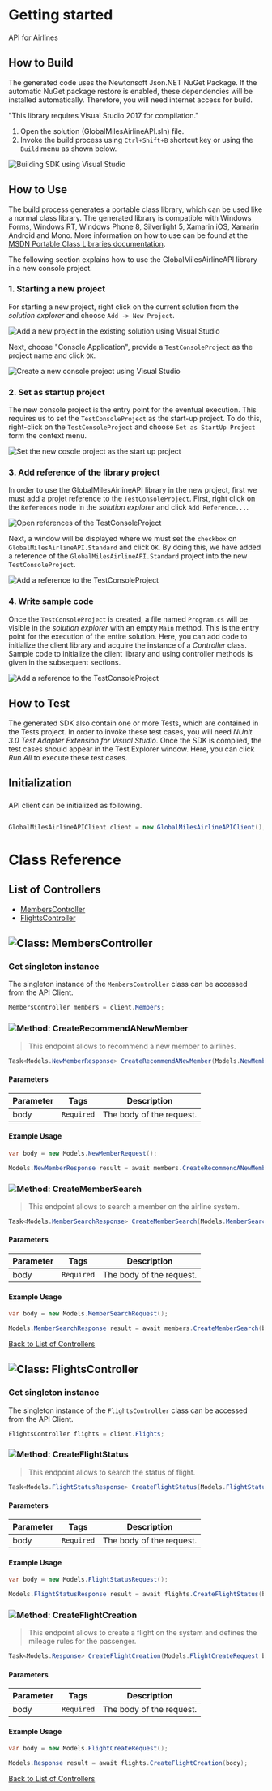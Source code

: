 # Getting started

API for Airlines

## How to Build

The generated code uses the Newtonsoft Json.NET NuGet Package. If the automatic NuGet package restore
is enabled, these dependencies will be installed automatically. Therefore,
you will need internet access for build.

"This library requires Visual Studio 2017 for compilation."
1. Open the solution (GlobalMilesAirlineAPI.sln) file.
2. Invoke the build process using `Ctrl+Shift+B` shortcut key or using the `Build` menu as shown below.

![Building SDK using Visual Studio](https://apidocs.io/illustration/cs?step=buildSDK&workspaceFolder=Global%20Miles%20Airline%20API-CSharp&workspaceName=GlobalMilesAirlineAPI&projectName=GlobalMilesAirlineAPI.Standard)

## How to Use

The build process generates a portable class library, which can be used like a normal class library. The generated library is compatible with Windows Forms, Windows RT, Windows Phone 8,
Silverlight 5, Xamarin iOS, Xamarin Android and Mono. More information on how to use can be found at the [MSDN Portable Class Libraries documentation](http://msdn.microsoft.com/en-us/library/vstudio/gg597391%28v=vs.100%29.aspx).

The following section explains how to use the GlobalMilesAirlineAPI library in a new console project.

### 1. Starting a new project

For starting a new project, right click on the current solution from the *solution explorer* and choose  ``` Add -> New Project ```.

![Add a new project in the existing solution using Visual Studio](https://apidocs.io/illustration/cs?step=addProject&workspaceFolder=Global%20Miles%20Airline%20API-CSharp&workspaceName=GlobalMilesAirlineAPI&projectName=GlobalMilesAirlineAPI.Standard)

Next, choose "Console Application", provide a ``` TestConsoleProject ``` as the project name and click ``` OK ```.

![Create a new console project using Visual Studio](https://apidocs.io/illustration/cs?step=createProject&workspaceFolder=Global%20Miles%20Airline%20API-CSharp&workspaceName=GlobalMilesAirlineAPI&projectName=GlobalMilesAirlineAPI.Standard)

### 2. Set as startup project

The new console project is the entry point for the eventual execution. This requires us to set the ``` TestConsoleProject ``` as the start-up project. To do this, right-click on the  ``` TestConsoleProject ``` and choose  ``` Set as StartUp Project ``` form the context menu.

![Set the new cosole project as the start up project](https://apidocs.io/illustration/cs?step=setStartup&workspaceFolder=Global%20Miles%20Airline%20API-CSharp&workspaceName=GlobalMilesAirlineAPI&projectName=GlobalMilesAirlineAPI.Standard)

### 3. Add reference of the library project

In order to use the GlobalMilesAirlineAPI library in the new project, first we must add a projet reference to the ``` TestConsoleProject ```. First, right click on the ``` References ``` node in the *solution explorer* and click ``` Add Reference... ```.

![Open references of the TestConsoleProject](https://apidocs.io/illustration/cs?step=addReference&workspaceFolder=Global%20Miles%20Airline%20API-CSharp&workspaceName=GlobalMilesAirlineAPI&projectName=GlobalMilesAirlineAPI.Standard)

Next, a window will be displayed where we must set the ``` checkbox ``` on ``` GlobalMilesAirlineAPI.Standard ``` and click ``` OK ```. By doing this, we have added a reference of the ```GlobalMilesAirlineAPI.Standard``` project into the new ``` TestConsoleProject ```.

![Add a reference to the TestConsoleProject](https://apidocs.io/illustration/cs?step=createReference&workspaceFolder=Global%20Miles%20Airline%20API-CSharp&workspaceName=GlobalMilesAirlineAPI&projectName=GlobalMilesAirlineAPI.Standard)

### 4. Write sample code

Once the ``` TestConsoleProject ``` is created, a file named ``` Program.cs ``` will be visible in the *solution explorer* with an empty ``` Main ``` method. This is the entry point for the execution of the entire solution.
Here, you can add code to initialize the client library and acquire the instance of a *Controller* class. Sample code to initialize the client library and using controller methods is given in the subsequent sections.

![Add a reference to the TestConsoleProject](https://apidocs.io/illustration/cs?step=addCode&workspaceFolder=Global%20Miles%20Airline%20API-CSharp&workspaceName=GlobalMilesAirlineAPI&projectName=GlobalMilesAirlineAPI.Standard)

## How to Test

The generated SDK also contain one or more Tests, which are contained in the Tests project.
In order to invoke these test cases, you will need *NUnit 3.0 Test Adapter Extension for Visual Studio*.
Once the SDK is complied, the test cases should appear in the Test Explorer window.
Here, you can click *Run All* to execute these test cases.

## Initialization

### 

API client can be initialized as following.

```csharp

GlobalMilesAirlineAPIClient client = new GlobalMilesAirlineAPIClient();
```



# Class Reference

## <a name="list_of_controllers"></a>List of Controllers

* [MembersController](#members_controller)
* [FlightsController](#flights_controller)

## <a name="members_controller"></a>![Class: ](https://apidocs.io/img/class.png "GlobalMilesAirlineAPI.Standard.Controllers.MembersController") MembersController

### Get singleton instance

The singleton instance of the ``` MembersController ``` class can be accessed from the API Client.

```csharp
MembersController members = client.Members;
```

### <a name="create_recommend_a_new_member"></a>![Method: ](https://apidocs.io/img/method.png "GlobalMilesAirlineAPI.Standard.Controllers.MembersController.CreateRecommendANewMember") CreateRecommendANewMember

> This endpoint allows to recommend a new member to airlines.


```csharp
Task<Models.NewMemberResponse> CreateRecommendANewMember(Models.NewMemberRequest body)
```

#### Parameters

| Parameter | Tags | Description |
|-----------|------|-------------|
| body |  ``` Required ```  | The body of the request. |


#### Example Usage

```csharp
var body = new Models.NewMemberRequest();

Models.NewMemberResponse result = await members.CreateRecommendANewMember(body);

```


### <a name="create_member_search"></a>![Method: ](https://apidocs.io/img/method.png "GlobalMilesAirlineAPI.Standard.Controllers.MembersController.CreateMemberSearch") CreateMemberSearch

> This endpoint allows to search a member on the airline system.


```csharp
Task<Models.MemberSearchResponse> CreateMemberSearch(Models.MemberSearchRequest body)
```

#### Parameters

| Parameter | Tags | Description |
|-----------|------|-------------|
| body |  ``` Required ```  | The body of the request. |


#### Example Usage

```csharp
var body = new Models.MemberSearchRequest();

Models.MemberSearchResponse result = await members.CreateMemberSearch(body);

```


[Back to List of Controllers](#list_of_controllers)

## <a name="flights_controller"></a>![Class: ](https://apidocs.io/img/class.png "GlobalMilesAirlineAPI.Standard.Controllers.FlightsController") FlightsController

### Get singleton instance

The singleton instance of the ``` FlightsController ``` class can be accessed from the API Client.

```csharp
FlightsController flights = client.Flights;
```

### <a name="create_flight_status"></a>![Method: ](https://apidocs.io/img/method.png "GlobalMilesAirlineAPI.Standard.Controllers.FlightsController.CreateFlightStatus") CreateFlightStatus

> This endpoint allows to search the status of flight.


```csharp
Task<Models.FlightStatusResponse> CreateFlightStatus(Models.FlightStatusRequest body)
```

#### Parameters

| Parameter | Tags | Description |
|-----------|------|-------------|
| body |  ``` Required ```  | The body of the request. |


#### Example Usage

```csharp
var body = new Models.FlightStatusRequest();

Models.FlightStatusResponse result = await flights.CreateFlightStatus(body);

```


### <a name="create_flight_creation"></a>![Method: ](https://apidocs.io/img/method.png "GlobalMilesAirlineAPI.Standard.Controllers.FlightsController.CreateFlightCreation") CreateFlightCreation

> This endpoint allows to create a flight on the system and defines the mileage rules for the passenger.


```csharp
Task<Models.Response> CreateFlightCreation(Models.FlightCreateRequest body)
```

#### Parameters

| Parameter | Tags | Description |
|-----------|------|-------------|
| body |  ``` Required ```  | The body of the request. |


#### Example Usage

```csharp
var body = new Models.FlightCreateRequest();

Models.Response result = await flights.CreateFlightCreation(body);

```


[Back to List of Controllers](#list_of_controllers)



